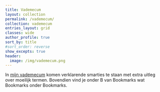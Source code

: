 ```yaml
---
title: Vademecum
layout: collection
permalink: /vademecum/
collection: vademecum
entries_layout: grid
classes: wide
author_profile: true
sort_by: title
#sort_order: reverse
show_excepts: true
header:
  image: /img/vademecum.png
---
```


In [mijn vademecum](vademecum) komen verklarende smarties te staan met extra uitleg over moeilijk termen.
Bovendien vind je onder B van Bookmarks wat Bookmarks onder Bookmarks.